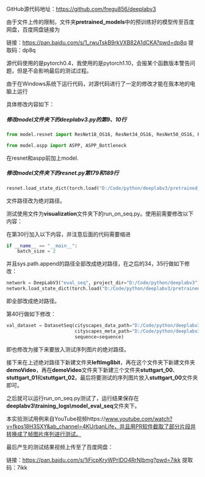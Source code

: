 GitHub源代码地址：https://github.com/fregu856/deeplabv3

由于文件上传的限制，文件夹**pretrained_models**中的预训练好的模型传至百度网盘，百度网盘链接为

链接：https://pan.baidu.com/s/1_rwuTskB9rkVXB82A1dCKA?pwd=dp8q 
提取码：dp8q

源代码使用的是pytorch0.4，我使用的是pytorch1.10，会报某个函数版本警告问题，但是不会影响最后的测试过程。

由于在Windows系统下运行代码，对源代码进行了一定的修改才能在我本地的电脑上运行

具体修改内容如下：

#####  修改model文件夹下的deeplabv3.py的第9、10行

```python
from model.resnet import ResNet18_OS16, ResNet34_OS16, ResNet50_OS16, ResNet101_OS16, ResNet152_OS16, ResNet18_OS8, ResNet34_OS8`

from model.aspp import ASPP, ASPP_Bottleneck
```

在resnet和aspp前加上model.

##### 修改model文件夹下的resnet.py第179和189行

```python
resnet.load_state_dict(torch.load("D:/Code/python/deeplabv3/pretrained_models/resnet/resnet18-5c106cde.pth"))
```

文件路径改为绝对路径。

测试使用文件为**visualization**文件夹下的run\_on\_seq.py。使用前需要修改以下内容：

在第30行加入以下内容，并注意后面的代码需要缩进

```python
if __name__ == "__main__":
    batch_size = 2
```

并且sys.path.append的路径全部改成绝对路径，在之后的34，35行做如下修改：

```python
network = DeepLabV3("eval_seq", project_dir="D:/Code/python/deeplabv3").cuda()
network.load_state_dict(torch.load("D:/Code/python/deeplabv3/pretrained_models/model_13_2_2_2_epoch_580.pth"))
```

即全部改成绝对路径。

第40行做如下修改：

```python
val_dataset = DatasetSeq(cityscapes_data_path="D:/Code/python/deeplabv3/data/cityscapes",
                         cityscapes_meta_path="D:/Code/python/deeplabv3/data/cityscapes",
                         sequence=sequence)
```

即也修改为接下来要放入测试序列图片的绝对路径。

接下来在上述绝对路径下新建文件夹**leftImg8bit**，再在这个文件夹下新建文件夹**demoVideo**，再在**demoVideo**文件夹下新建三个文件夹**stuttgart_00**、**stuttgart_01**和**stuttgart_02**。最后将要测试的序列图片放入**stuttgart_00**文件夹即可。

之后就可以运行run_on_seq.py测试了，运行结果保存在**deeplabv3\training_logs\model_eval_seq**文件夹下。

本实验测试用例来自YouTube视频https://www.youtube.com/watch?v=fkps18H3SXY&ab_channel=4KUrbanLife，并且用PR软件截取了部分片段并转换成了帧图片序列进行测试。

最后产生的测试结果视频上传至了百度网盘：

链接：https://pan.baidu.com/s/1iFicpKryWPrIDO4RrNIbmg?pwd=7ikk 
提取码：7ikk

